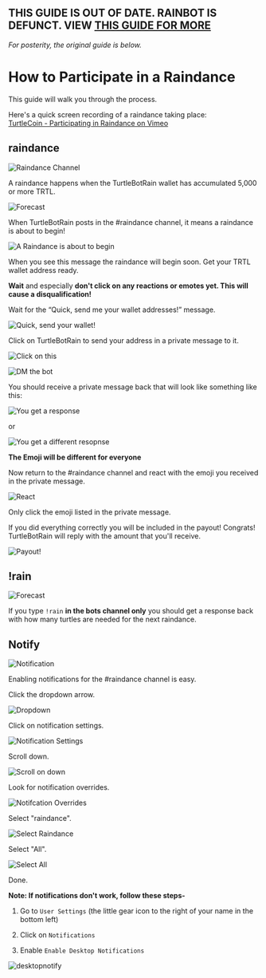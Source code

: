 ## THIS GUIDE IS OUT OF DATE. RAINBOT IS DEFUNCT. VIEW [THIS GUIDE FOR MORE](RainBorg-Wat-Dat)

*For posterity, the original guide is below.*



# How to Participate in a Raindance

This guide will walk you through the process.

Here's a quick screen recording of a raindance taking place:  
[TurtleCoin - Participating in Raindance on Vimeo](https://vimeo.com/258816694)

## raindance

![Raindance Channel](images/raindance/rain1.jpg)

A raindance happens when the TurtleBotRain wallet has accumulated 5,000 or more TRTL.

![Forecast](images/raindance/forecast.jpg)

When TurtleBotRain posts in the #raindance channel, it means a raindance is about to begin!

![A Raindance is about to begin](images/raindance/tuttut.jpg)

When you see this message the raindance will begin soon.
Get your TRTL wallet address ready.

**Wait** and especially **don't click on any reactions or emotes yet. This will cause a disqualification!**

Wait for the “Quick, send me your wallet addresses!” message.

![Quick, send your wallet!](images/raindance/quick_rain.jpg)

Click on TurtleBotRain to send your address in a private message to it.

![Click on this](images/raindance/turtlebotrain.jpg)

![DM the bot](images/raindance/pm_bot.jpg)

You should receive a private message back that will look like something like this:

![You get a response](images/raindance/respo1.jpg)

or

![You get a different resopnse](images/raindance/respo2.jpg)

**The Emoji will be different for everyone**

Now return to the #raindance channel and react with the emoji you received in the private message.

![React](images/raindance/react.jpg)

Only click the emoji listed in the private message.

If you did everything correctly you will be included in the payout! Congrats!
TurtleBotRain will reply with the amount that you'll receive.

![Payout!](images/raindance/payout.jpg)





## !rain

![Forecast](images/raindance/forecast.jpg)

If you type `!rain` **in the bots channel only** you should get a response back with how many turtles are needed for the next raindance.

## Notify

![Notification](images/raindance/notify.jpg)

Enabling notifications for the #raindance channel is easy.

Click the dropdown arrow.

![Dropdown](images/raindance/notify1.jpg)

Click on notification settings.

![Notification Settings](images/raindance/notify2.jpg)

Scroll down.

![Scroll on down](images/raindance/notify3.jpg)

Look for notification overrides.

![Notifcation Overrides](images/raindance/notify4.jpg)

Select "raindance".

![Select Raindance](images/raindance/notify5.jpg)

Select "All".

![Select All](images/raindance/notify6.jpg)

Done.

**Note: If notifications don't work, follow these steps-**

1. Go to `User Settings` (the little gear icon to the right of your name in the bottom left)

2. Click on `Notifications`

3. Enable `Enable Desktop Notifications`

![desktopnotify](images/raindance/notif.png)
